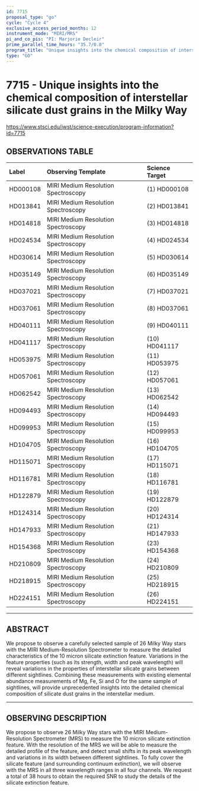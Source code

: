 ```yaml
---
id: 7715
proposal_type: "go"
cycle: "Cycle 4"
exclusive_access_period_months: 12
instrument_mode: "MIRI/MRS"
pi_and_co_pis: "PI: Marjorie Decleir"
prime_parallel_time_hours: "35.7/0.0"
program_title: "Unique insights into the chemical composition of interstellar silicate dust grains in the Milky Way"
type: "GO"
---
```

# 7715 - Unique insights into the chemical composition of interstellar silicate dust grains in the Milky Way
https://www.stsci.edu/jwst/science-execution/program-information?id=7715
## OBSERVATIONS TABLE
| Label      | Observing Template                   | Science Target   |
| :--------- | :----------------------------------- | :--------------- |
| HD000108   | MIRI Medium Resolution Spectroscopy  | (1) HD000108     |
| HD013841   | MIRI Medium Resolution Spectroscopy  | (2) HD013841     |
| HD014818   | MIRI Medium Resolution Spectroscopy  | (3) HD014818     |
| HD024534   | MIRI Medium Resolution Spectroscopy  | (4) HD024534     |
| HD030614   | MIRI Medium Resolution Spectroscopy  | (5) HD030614     |
| HD035149   | MIRI Medium Resolution Spectroscopy  | (6) HD035149     |
| HD037021   | MIRI Medium Resolution Spectroscopy  | (7) HD037021     |
| HD037061   | MIRI Medium Resolution Spectroscopy  | (8) HD037061     |
| HD040111   | MIRI Medium Resolution Spectroscopy  | (9) HD040111     |
| HD041117   | MIRI Medium Resolution Spectroscopy  | (10) HD041117    |
| HD053975   | MIRI Medium Resolution Spectroscopy  | (11) HD053975    |
| HD057061   | MIRI Medium Resolution Spectroscopy  | (12) HD057061    |
| HD062542   | MIRI Medium Resolution Spectroscopy  | (13) HD062542    |
| HD094493   | MIRI Medium Resolution Spectroscopy  | (14) HD094493    |
| HD099953   | MIRI Medium Resolution Spectroscopy  | (15) HD099953    |
| HD104705   | MIRI Medium Resolution Spectroscopy  | (16) HD104705    |
| HD115071   | MIRI Medium Resolution Spectroscopy  | (17) HD115071    |
| HD116781   | MIRI Medium Resolution Spectroscopy  | (18) HD116781    |
| HD122879   | MIRI Medium Resolution Spectroscopy  | (19) HD122879    |
| HD124314   | MIRI Medium Resolution Spectroscopy  | (20) HD124314    |
| HD147933   | MIRI Medium Resolution Spectroscopy  | (21) HD147933    |
| HD154368   | MIRI Medium Resolution Spectroscopy  | (23) HD154368    |
| HD210809   | MIRI Medium Resolution Spectroscopy  | (24) HD210809    |
| HD218915   | MIRI Medium Resolution Spectroscopy  | (25) HD218915    |
| HD224151   | MIRI Medium Resolution Spectroscopy  | (26) HD224151    |

---

## ABSTRACT

We propose to observe a carefully selected sample of 26 Milky Way stars with the MIRI Medium-Resolution Spectrometer to measure the detailed characteristics of the 10 micron silicate extinction feature. Variations in the feature properties (such as its strength, width and peak wavelength) will reveal variations in the properties of interstellar silicate grains between different sightlines. Combining these measurements with existing elemental abundance measurements of Mg, Fe, Si and O for the same sample of sightlines, will provide unprecedented insights into the detailed chemical composition of silicate dust grains in the interstellar medium.

---

## OBSERVING DESCRIPTION

We propose to observe 26 Milky Way stars with the MIRI Medium-Resolution Spectrometer (MRS) to measure the 10 micron silicate extinction feature. With the resolution of the MRS we will be able to measure the detailed profile of the feature, and detect small shifts in its peak wavelength and variations in its width between different sightlines. To fully cover the silicate feature (and surrounding continuum extinction), we will observe with the MRS in all three wavelength ranges in all four channels. We request a total of 38 hours to obtain the required SNR to study the details of the silicate extinction feature.